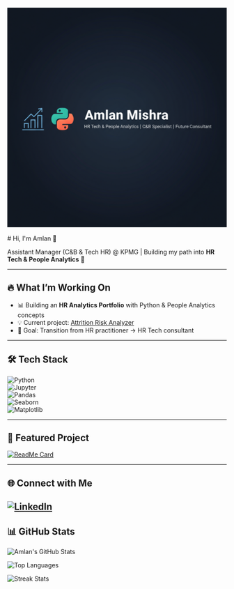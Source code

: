 <p align="center">
  <img src="assets/image-1.png" alt="Amlan Mishra | HR Tech & People Analytics" />
</p>
# Hi, I'm Amlan 👋  

Assistant Manager (C&B & Tech HR) @ KPMG | Building my path into **HR Tech & People Analytics** 🚀  

---

## 🔥 What I’m Working On
- 📊 Building an **HR Analytics Portfolio** with Python & People Analytics concepts  
- 💡 Current project: [Attrition Risk Analyzer](https://github.com/AMBOT-pixel96/hr-tech-portfolio)  
- 🎯 Goal: Transition from HR practitioner → HR Tech consultant  

---

## 🛠️ Tech Stack
![Python](https://img.shields.io/badge/Python-3.9-blue)  
![Jupyter](https://img.shields.io/badge/Notebook-Jupyter-orange)  
![Pandas](https://img.shields.io/badge/Library-Pandas-150458?logo=pandas)  
![Seaborn](https://img.shields.io/badge/Library-Seaborn-3776AB)  
![Matplotlib](https://img.shields.io/badge/Library-Matplotlib-11557c)  

---

## 📌 Featured Project
[![ReadMe Card](https://github-readme-stats.vercel.app/api/pin/?username=AMBOT-pixel96&repo=hr-tech-portfolio&theme=tokyonight)](https://github.com/AMBOT-pixel96/hr-tech-portfolio)

---

## 🌐 Connect with Me
[![LinkedIn](https://img.shields.io/badge/LinkedIn-Profile-blue)](https://linkedin.com/in/amlan-mishra-7aa70894)
---

## 📊 GitHub Stats  

![Amlan's GitHub Stats](https://github-readme-stats.vercel.app/api?username=AMBOT-pixel96&show_icons=true&theme=tokyonight)  

![Top Languages](https://github-readme-stats.vercel.app/api/top-langs/?username=AMBOT-pixel96&layout=compact&theme=tokyonight)  

![Streak Stats](https://github-readme-streak-stats.herokuapp.com/?user=AMBOT-pixel96&theme=tokyonight)

